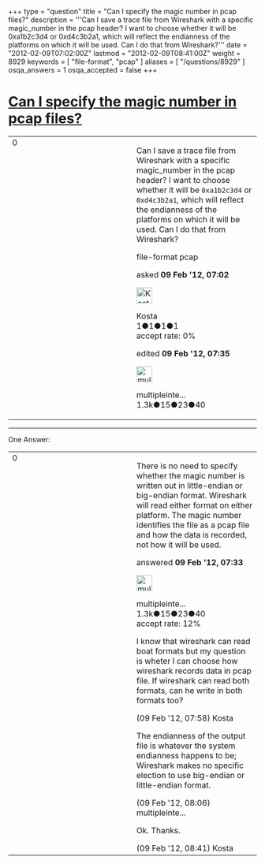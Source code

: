 +++
type = "question"
title = "Can I specify the magic number in pcap files?"
description = '''Can I save a trace file from Wireshark with a specific magic_number in the pcap header? I want to choose whether it will be 0xa1b2c3d4 or 0xd4c3b2a1, which will reflect the endianness of the platforms on which it will be used. Can I do that from Wireshark?'''
date = "2012-02-09T07:02:00Z"
lastmod = "2012-02-09T08:41:00Z"
weight = 8929
keywords = [ "file-format", "pcap" ]
aliases = [ "/questions/8929" ]
osqa_answers = 1
osqa_accepted = false
+++

<div class="headNormal">

# [Can I specify the magic number in pcap files?](/questions/8929/can-i-specify-the-magic-number-in-pcap-files)

</div>

<div id="main-body">

<div id="askform">

<table id="question-table" style="width:100%;"><colgroup><col style="width: 50%" /><col style="width: 50%" /></colgroup><tbody><tr class="odd"><td style="width: 30px; vertical-align: top"><div class="vote-buttons"><span id="post-8929-upvote" class="ajax-command post-vote up" rel="nofollow" title="I like this post (click again to cancel)"> </span><div id="post-8929-score" class="post-score" title="current number of votes">0</div><span id="post-8929-downvote" class="ajax-command post-vote down" rel="nofollow" title="I dont like this post (click again to cancel)"> </span> <span id="favorite-mark" class="ajax-command favorite-mark" rel="nofollow" title="mark/unmark this question as favorite (click again to cancel)"> </span><div id="favorite-count" class="favorite-count"></div></div></td><td><div id="item-right"><div class="question-body"><p>Can I save a trace file from Wireshark with a specific magic_number in the pcap header? I want to choose whether it will be <code>0xa1b2c3d4</code> or <code>0xd4c3b2a1</code>, which will reflect the endianness of the platforms on which it will be used. Can I do that from Wireshark?</p></div><div id="question-tags" class="tags-container tags"><span class="post-tag tag-link-file-format" rel="tag" title="see questions tagged &#39;file-format&#39;">file-format</span> <span class="post-tag tag-link-pcap" rel="tag" title="see questions tagged &#39;pcap&#39;">pcap</span></div><div id="question-controls" class="post-controls"></div><div class="post-update-info-container"><div class="post-update-info post-update-info-user"><p>asked <strong>09 Feb '12, 07:02</strong></p><img src="https://secure.gravatar.com/avatar/57510bb7c11c599b71161afa79b89c86?s=32&amp;d=identicon&amp;r=g" class="gravatar" width="32" height="32" alt="Kosta&#39;s gravatar image" /><p><span>Kosta</span><br />
<span class="score" title="1 reputation points">1</span><span title="1 badges"><span class="badge1">●</span><span class="badgecount">1</span></span><span title="1 badges"><span class="silver">●</span><span class="badgecount">1</span></span><span title="1 badges"><span class="bronze">●</span><span class="badgecount">1</span></span><br />
<span class="accept_rate" title="Rate of the user&#39;s accepted answers">accept rate:</span> <span title="Kosta has no accepted answers">0%</span></p></div><div class="post-update-info post-update-info-edited"><p><span> edited <strong>09 Feb '12, 07:35</strong> </span></p><img src="https://secure.gravatar.com/avatar/fe1cf996b30e896dc95ca3cd47ac7406?s=32&amp;d=identicon&amp;r=g" class="gravatar" width="32" height="32" alt="multipleinterfaces&#39;s gravatar image" /><p><span>multipleinte...</span><br />
<span class="score" title="1321 reputation points"><span>1.3k</span></span><span title="15 badges"><span class="badge1">●</span><span class="badgecount">15</span></span><span title="23 badges"><span class="silver">●</span><span class="badgecount">23</span></span><span title="40 badges"><span class="bronze">●</span><span class="badgecount">40</span></span></p></div></div><div id="comments-container-8929" class="comments-container"></div><div id="comment-tools-8929" class="comment-tools"></div><div class="clear"></div><div id="comment-8929-form-container" class="comment-form-container"></div><div class="clear"></div></div></td></tr></tbody></table>

------------------------------------------------------------------------

<div class="tabBar">

<span id="sort-top"></span>

<div class="headQuestions">

One Answer:

</div>

</div>

<span id="8932"></span>

<div id="answer-container-8932" class="answer">

<table style="width:100%;"><colgroup><col style="width: 50%" /><col style="width: 50%" /></colgroup><tbody><tr class="odd"><td style="width: 30px; vertical-align: top"><div class="vote-buttons"><span id="post-8932-upvote" class="ajax-command post-vote up" rel="nofollow" title="I like this post (click again to cancel)"> </span><div id="post-8932-score" class="post-score" title="current number of votes">0</div><span id="post-8932-downvote" class="ajax-command post-vote down" rel="nofollow" title="I dont like this post (click again to cancel)"> </span></div></td><td><div class="item-right"><div class="answer-body"><p>There is no need to specify whether the magic number is written out in little-endian or big-endian format. Wireshark will read either format on either platform. The magic number identifies the file as a pcap file and how the data is recorded, not how it will be used.</p></div><div class="answer-controls post-controls"></div><div class="post-update-info-container"><div class="post-update-info post-update-info-user"><p>answered <strong>09 Feb '12, 07:33</strong></p><img src="https://secure.gravatar.com/avatar/fe1cf996b30e896dc95ca3cd47ac7406?s=32&amp;d=identicon&amp;r=g" class="gravatar" width="32" height="32" alt="multipleinterfaces&#39;s gravatar image" /><p><span>multipleinte...</span><br />
<span class="score" title="1321 reputation points"><span>1.3k</span></span><span title="15 badges"><span class="badge1">●</span><span class="badgecount">15</span></span><span title="23 badges"><span class="silver">●</span><span class="badgecount">23</span></span><span title="40 badges"><span class="bronze">●</span><span class="badgecount">40</span></span><br />
<span class="accept_rate" title="Rate of the user&#39;s accepted answers">accept rate:</span> <span title="multipleinterfaces has 9 accepted answers">12%</span></p></div></div><div id="comments-container-8932" class="comments-container"><span id="8934"></span><div id="comment-8934" class="comment"><div id="post-8934-score" class="comment-score"></div><div class="comment-text"><p>I know that wireshark can read boat formats but my question is wheter I can choose how wireshark records data in pcap file. If wireshark can read both formats, can he write in both formats too?</p></div><div id="comment-8934-info" class="comment-info"><span class="comment-age">(09 Feb '12, 07:58)</span> <span class="comment-user userinfo">Kosta</span></div></div><span id="8935"></span><div id="comment-8935" class="comment"><div id="post-8935-score" class="comment-score"></div><div class="comment-text"><p>The endianness of the output file is whatever the system endianness happens to be; Wireshark makes no specific election to use big-endian or little-endian format.</p></div><div id="comment-8935-info" class="comment-info"><span class="comment-age">(09 Feb '12, 08:06)</span> <span class="comment-user userinfo">multipleinte...</span></div></div><span id="8936"></span><div id="comment-8936" class="comment"><div id="post-8936-score" class="comment-score"></div><div class="comment-text"><p>Ok. Thanks.</p></div><div id="comment-8936-info" class="comment-info"><span class="comment-age">(09 Feb '12, 08:41)</span> <span class="comment-user userinfo">Kosta</span></div></div></div><div id="comment-tools-8932" class="comment-tools"></div><div class="clear"></div><div id="comment-8932-form-container" class="comment-form-container"></div><div class="clear"></div></div></td></tr></tbody></table>

</div>

<div class="paginator-container-left">

</div>

</div>

</div>

